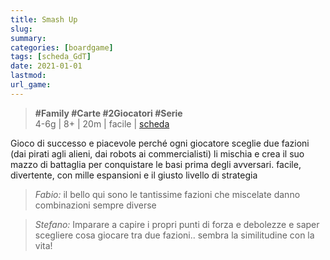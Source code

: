 ```yaml
---
title: Smash Up
slug: 
summary: 
categories: [boardgame]
tags: [scheda_GdT]
date: 2021-01-01
lastmod: 
url_game: 
---
```

> **#Family #Carte #2Giocatori #Serie**  
> 4-6g | 8+ | 20m | facile | [scheda](https://www.boardgamegeek.com/boardgame/122522/smash)  

Gioco di successo e piacevole perché ogni giocatore sceglie due fazioni (dai pirati agli alieni, dai robots ai commercialisti) li mischia e crea il suo mazzo di battaglia per conquistare le basi prima degli avversari.
facile, divertente, con mille espansioni e il giusto livello di strategia

> *Fabio:*
> il bello qui sono le tantissime fazioni che miscelate danno combinazioni sempre diverse

> *Stefano:*
> Imparare a capire i propri punti di forza e debolezze e saper scegliere cosa giocare tra due fazioni.. sembra la similitudine con la vita!


